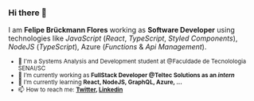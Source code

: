 ### Hi there 👋

I am **Felipe Brückmann Flores** working as **Software Developer** using technologies like _JavaScript_ (_React_, _TypeScript_, _Styled Components_), _NodeJS_ (_TypeScript_), Azure (_Functions_ & _Api Management_).󠀠

<sub>

- :school: I'm a Systems Analysis and Development student at @Faculdade de Tecnolologia SENAI/SC
- 🔭 I’m currently working as **FullStack Developer @Teltec Solutions as an _intern_**
- 🌱 I’m currently learning **React, NodeJS, GraphQL, Azure, ...**
- 📫 How to reach me: **[Twitter](https://twitter.com/missmxcc), [Linkedin](https://www.linkedin.com/in/felipefloress/)**

</sub>
